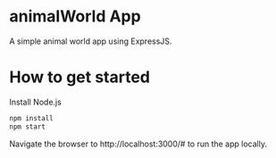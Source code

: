 # animalWorld App
A simple animal world app using ExpressJS.

# How to get started
Install Node.js

```HTML
npm install
npm start
```

Navigate the browser to http://localhost:3000/# to run the app locally.
